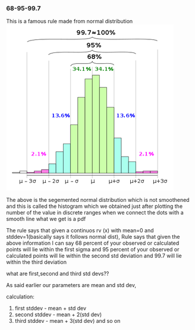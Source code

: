 ### 68-95-99.7

This is a famous rule made from normal distribution ![](assets/68-95-99.7-2fea81b5.png)

The above is the segemented normal distribution which is not smoothened and this is called the histogram which we obtained just after plotting the number of the value in discrete ranges when we connect the dots with a smooth line what we get is a pdf

The rule says that given a continuos rv (x) with mean=0 and stddev=1(basically says it follows normal dist), Rule says that given the above information I can say 68 percent of your observed or calculated points will lie within the first sigma and 95 percent of your observed or calculated points will lie within the second std deviation and 99.7 will lie within the third deviation

what are first,second and third std devs??

As said earlier our parameters are mean and std dev,

calculation:

1. first stddev - mean + std dev
2. second stddev - mean + 2(std dev)
3. third stddev - mean + 3(std dev) and so on
